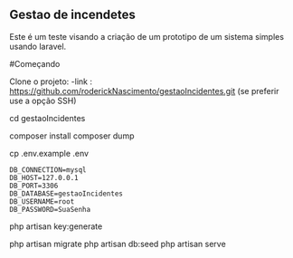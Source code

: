 

## Gestao de incendetes
Este é um teste visando a criação de um prototipo de um sistema simples usando laravel.

#Começando

Clone o projeto:
  -link : https://github.com/roderickNascimento/gestaoIncidentes.git
  (se preferir use a opção SSH)
  
  cd gestaoIncidentes 
  
  composer install
  composer dump

  cp .env.example .env
  
    DB_CONNECTION=mysql
    DB_HOST=127.0.0.1
    DB_PORT=3306
    DB_DATABASE=gestaoIncidentes
    DB_USERNAME=root
    DB_PASSWORD=SuaSenha

  php artisan key:generate

  php artisan migrate
  php artisan db:seed
  php artisan serve
